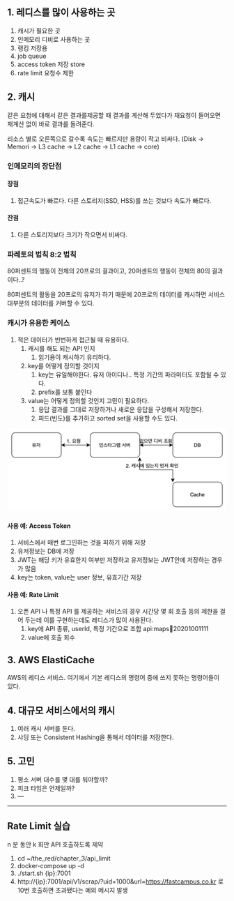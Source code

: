 ## 1. 레디스를 많이 사용하는 곳

1. 캐시가 필요한 곳
2. 인메모리 디비로 사용하는 곳
3. 랭킹 저장용
4. job queue
5. access token 저장 store
6. rate limit 요청수 제한

## 2. 캐시

같은 요청에 대해서 같은 결과를제공할 때 결과를 계산해 두었다가 재요청이 들어오면 재계산 없이 바로 결과를 돌려준다.

리소스 별로 오른쪽으로 갈수록 속도는 빠르지만 용량이 작고 비싸다. (Disk → Memori → L3 cache → L2 cache → L1 cache → core)

### 인메모리의 장단점

#### 장점 

1. 접근속도가 빠르다. 다른 스토리지(SSD, HSS)를 쓰는 것보다 속도가 빠르다.

#### 잔점 

1. 다른 스토리지보다 크기가 작으면서 비싸다.

### 파레토의 법칙 8:2 법칙

80퍼센트의 행동이 전체의 20프로의 결과이고, 20퍼센트의 행동이 전체의 80의 결과이다..?

80퍼센트의 활동을 20프로의 유저가 하기 때문에 20프로의 데이터를 캐시하면 서비스 대부분의 데이터를 커버할 수 있다.

### 캐시가 유용한 케이스

1. 적은 데이터가 빈번하게 접근될 때 유용하다.
    1. 캐시를 해도 되는 API 인지 
        1. 읽기용이 캐시하기 유리하다.
    2. key를 어떻게 정의할 것이지
        1. key는 유일해야한다. 유저 아이디나.. 특정 기간의 파라미터도 포함될 수 있다.
        2. prefix를 보통 붙인다 
    3. value는 어떻게 정의할 것인지 고민이 필요하다.
        1. 응답 결과를 그대로 저장하거나 새로운 응답을 구성해서 저장한다.
        2. 피드(빈도)를 추가하고 sorted set을 사용할 수도 있다.

![Untitled](https://github.com/goyanglee/study_redis/blob/main/Chapter%203.%20%EB%8C%80%EA%B7%9C%EB%AA%A8%20%ED%8A%B8%EB%9E%98%ED%94%BD%20%EC%B2%98%EB%A6%AC%EB%A5%BC%20%EC%9C%84%ED%95%9C%20Redis/image/3_2_1.png)

#### 사용 예: Access Token

1. 서비스에서 매번 로그인하는 것을 피하기 위해 저장
2. 유저정보는 DB에 저장
3. JWT는 해당 키가 유효한지 여부만 저장하고 유저정보는 JWT안에 저장하는 경우가 많음 
4. key는 token, value는 user 정보, 유효기간 저장  

#### 사용 예: Rate Limit

1. 오픈 API 나 특정 API 를 제공하는 서비스의 경우 시간당 몇 회 호출 등의 제한을 걸어 두는데 이를 구현하는데도 레디스가 많이 사용된다.
    1. key에 API 종류, userId, 특정 기간으로 조합 api:maps:1234:20201001111
    2. value에 호출 회수

## 3. AWS ElastiCache

AWS의 레디스 서비스. 여기에서 기본 레디스의 명령어 중에 쓰지 못하는 명령어들이 있다.

## 4. 대규모 서비스에서의 캐시

1. 여러 캐시 서버를 둔다.
2. 샤딩 또는 Consistent Hashing을 통해서 데이터를 저장한다.

## 5. 고민

1. 평소 서버 대수를 몇 대를 둬야할까?
2. 피크 타임은 언제일까?
3. —

---

## Rate Limit 실습

 n 분 동안 k 회만 API 호출하도록 제약 

1. cd ~/the_red/chapter_3/api_limit
2. docker-compose up -d
3. ./start.sh {ip}:7001 
4. http://{ip}:7001/api/v1/scrap/?uid=1000&url=https://fastcampus.co.kr 로 10번 호출하면 초과됐다는 예외 메시지 발생
